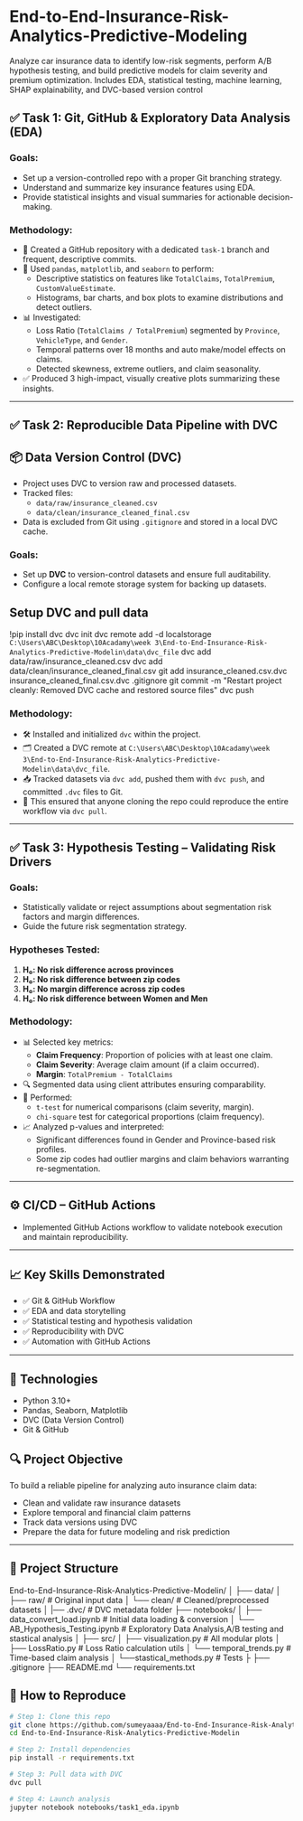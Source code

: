 # End-to-End-Insurance-Risk-Analytics-Predictive-Modeling
Analyze car insurance data to identify low-risk segments, perform A/B hypothesis testing, and build predictive models for claim severity and premium optimization. Includes EDA, statistical testing, machine learning, SHAP explainability, and DVC-based version control

## ✅ Task 1: Git, GitHub & Exploratory Data Analysis (EDA)

### Goals:
- Set up a version-controlled repo with a proper Git branching strategy.
- Understand and summarize key insurance features using EDA.
- Provide statistical insights and visual summaries for actionable decision-making.

### Methodology:
- 📁 Created a GitHub repository with a dedicated `task-1` branch and frequent, descriptive commits.
- 🧪 Used `pandas`, `matplotlib`, and `seaborn` to perform:
  - Descriptive statistics on features like `TotalClaims`, `TotalPremium`, `CustomValueEstimate`.
  - Histograms, bar charts, and box plots to examine distributions and detect outliers.
- 📊 Investigated:
  - Loss Ratio (`TotalClaims / TotalPremium`) segmented by `Province`, `VehicleType`, and `Gender`.
  - Temporal patterns over 18 months and auto make/model effects on claims.
  - Detected skewness, extreme outliers, and claim seasonality.
- ✅ Produced 3 high-impact, visually creative plots summarizing these insights.

---

## ✅ Task 2: Reproducible Data Pipeline with DVC
## 📦 Data Version Control (DVC)

- Project uses DVC to version raw and processed datasets.
- Tracked files:
  - `data/raw/insurance_cleaned.csv`
  - `data/clean/insurance_cleaned_final.csv`
- Data is excluded from Git using `.gitignore` and stored in a local DVC cache.

### Goals:
- Set up **DVC** to version-control datasets and ensure full auditability.
- Configure a local remote storage system for backing up datasets.
## Setup DVC and pull data
!pip install dvc
dvc init
dvc remote add -d localstorage `C:\Users\ABC\Desktop\10Acadamy\week 3\End-to-End-Insurance-Risk-Analytics-Predictive-Modelin\data\dvc_file`
dvc add data/raw/insurance_cleaned.csv
dvc add data/clean/insurance_cleaned_final.csv
git add insurance_cleaned.csv.dvc insurance_cleaned_final.csv.dvc .gitignore
git commit -m "Restart project cleanly: Removed DVC cache and restored source files"
dvc push
### Methodology:
- 🛠️ Installed and initialized `dvc` within the project.
- 🗂️ Created a DVC remote at `C:\Users\ABC\Desktop\10Acadamy\week 3\End-to-End-Insurance-Risk-Analytics-Predictive-Modelin\data\dvc_file`.
- 📥 Tracked datasets via `dvc add`, pushed them with `dvc push`, and committed `.dvc` files to Git.
- 🔁 This ensured that anyone cloning the repo could reproduce the entire workflow via `dvc pull`.

---

## ✅ Task 3: Hypothesis Testing – Validating Risk Drivers

### Goals:
- Statistically validate or reject assumptions about segmentation risk factors and margin differences.
- Guide the future risk segmentation strategy.

### Hypotheses Tested:
1. **H₀: No risk difference across provinces**
2. **H₀: No risk difference between zip codes**
3. **H₀: No margin difference across zip codes**
4. **H₀: No risk difference between Women and Men**

### Methodology:
- 📊 Selected key metrics:
  - **Claim Frequency**: Proportion of policies with at least one claim.
  - **Claim Severity**: Average claim amount (if a claim occurred).
  - **Margin**: `TotalPremium - TotalClaims`
- 🔍 Segmented data using client attributes ensuring comparability.
- 🧠 Performed:
  - `t-test` for numerical comparisons (claim severity, margin).
  - `chi-square` test for categorical proportions (claim frequency).
- 📈 Analyzed p-values and interpreted:
  - Significant differences found in Gender and Province-based risk profiles.
  - Some zip codes had outlier margins and claim behaviors warranting re-segmentation.

---

## ⚙️ CI/CD – GitHub Actions

- Implemented GitHub Actions workflow to validate notebook execution and maintain reproducibility.

---

## 📈 Key Skills Demonstrated

- ✅ Git & GitHub Workflow
- ✅ EDA and data storytelling
- ✅ Statistical testing and hypothesis validation
- ✅ Reproducibility with DVC
- ✅ Automation with GitHub Actions

---

## 🧰 Technologies

- Python 3.10+
- Pandas, Seaborn, Matplotlib
- DVC (Data Version Control)
- Git & GitHub


## 🔍 Project Objective

To build a reliable pipeline for analyzing auto insurance claim data:
- Clean and validate raw insurance datasets
- Explore temporal and financial claim patterns
- Track data versions using DVC
- Prepare the data for future modeling and risk prediction

---

## 📁 Project Structure
End-to-End-Insurance-Risk-Analytics-Predictive-Modelin/
│
├── data/
│ ├── raw/ # Original input data
│ └── clean/ # Cleaned/preprocessed datasets
│ |── .dvc/ # DVC metadata folder
├── notebooks/
│ ├── data_convert_load.ipynb # Initial data loading & conversion
│ └── AB_Hypothesis_Testing.ipynb # Exploratory Data Analysis,A/B testing and stastical analysis
│
├── src/
│ ├── visualization.py # All modular plots
│ ├── LossRatio.py # Loss Ratio calculation utils
│ └── temporal_trends.py # Time-based claim analysis
│ └──stastical_methods.py # Tests
├
├── .gitignore
├── README.md
└── requirements.txt

## 🚀 How to Reproduce

```bash
# Step 1: Clone this repo
git clone https://github.com/sumeyaaaa/End-to-End-Insurance-Risk-Analytics-Predictive-Modelin.git
cd End-to-End-Insurance-Risk-Analytics-Predictive-Modelin

# Step 2: Install dependencies
pip install -r requirements.txt

# Step 3: Pull data with DVC
dvc pull

# Step 4: Launch analysis
jupyter notebook notebooks/task1_eda.ipynb

